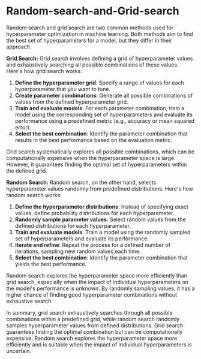 # Random-search-and-Grid-search


Random search and grid search are two common methods used for hyperparameter optimization in machine learning. Both methods aim to find the best set of hyperparameters for a model, but they differ in their approach.

**Grid Search:**
Grid search involves defining a grid of hyperparameter values and exhaustively searching all possible combinations of these values. Here's how grid search works:

1. **Define the hyperparameter grid**: Specify a range of values for each hyperparameter that you want to tune.
2. **Create parameter combinations**: Generate all possible combinations of values from the defined hyperparameter grid.
3. **Train and evaluate models**: For each parameter combination, train a model using the corresponding set of hyperparameters and evaluate its performance using a predefined metric (e.g., accuracy or mean squared error).
4. **Select the best combination**: Identify the parameter combination that results in the best performance based on the evaluation metric.

Grid search systematically explores all possible combinations, which can be computationally expensive when the hyperparameter space is large. However, it guarantees finding the optimal set of hyperparameters within the defined grid.

**Random Search:**
Random search, on the other hand, selects hyperparameter values randomly from predefined distributions. Here's how random search works:

1. **Define the hyperparameter distributions**: Instead of specifying exact values, define probability distributions for each hyperparameter.
2. **Randomly sample parameter values**: Select random values from the defined distributions for each hyperparameter.
3. **Train and evaluate models**: Train a model using the randomly sampled set of hyperparameters and evaluate its performance.
4. **Iterate and refine**: Repeat the process for a defined number of iterations, sampling new random values each time.
5. **Select the best combination**: Identify the parameter combination that yields the best performance.

Random search explores the hyperparameter space more efficiently than grid search, especially when the impact of individual hyperparameters on the model's performance is unknown. By randomly sampling values, it has a higher chance of finding good hyperparameter combinations without exhaustive search.

In summary, grid search exhaustively searches through all possible combinations within a predefined grid, while random search randomly samples hyperparameter values from defined distributions. Grid search guarantees finding the optimal combination but can be computationally expensive. Random search explores the hyperparameter space more efficiently and is suitable when the impact of individual hyperparameters is uncertain.

